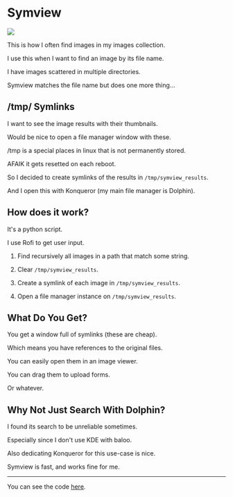 # Symview

![](https://i.imgur.com/K7Lik8x.gif)

This is how I often find images in my images collection.

I use this when I want to find an image by its file name.

I have images scattered in multiple directories.

Symview matches the file name but does one more thing...

## /tmp/ Symlinks

I want to see the image results with their thumbnails.

Would be nice to open a file manager window with these.

/tmp is a special places in linux that is not permanently stored.

AFAIK it gets resetted on each reboot.

So I decided to create symlinks of the results in `/tmp/symview_results`.

And I open this with Konqueror (my main file manager is Dolphin).

## How does it work?

It's a python script.

I use Rofi to get user input.

1) Find recursively all images in a path that match some string.

2) Clear `/tmp/symview_results`.

3) Create a symlink of each image in `/tmp/symview_results`.

4) Open a file manager instance on `/tmp/symview_results`.

## What Do You Get?

You get a window full of symlinks (these are cheap).

Which means you have references to the original files.

You can easily open them in an image viewer.

You can drag them to upload forms.

Or whatever.

## Why Not Just Search With Dolphin?

I found its search to be unreliable sometimes.

Especially since I don't use KDE with baloo.

Also dedicating Konqueror for this use-case is nice.

Symview is fast, and works fine for me.

---

You can see the code [here](https://github.com/madprops/symview).
